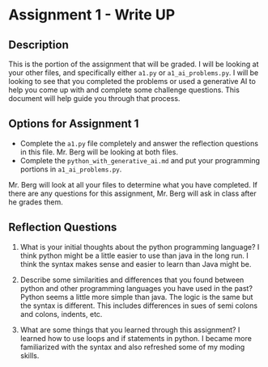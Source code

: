 # Assignment 1 - Write UP

## Description
This is the portion of the assignment that will be graded.  I will be looking at your other files, and specifically either `a1.py` or `a1_ai_problems.py`.  I will be looking to see that you completed the problems or used a generative AI to help you come up with and complete some challenge questions.  This document will help guide you through that process.

## Options for Assignment 1
- Complete the `a1.py` file completely and answer the reflection questions in this file.  Mr. Berg will be looking at both files.
- Complete the `python_with_generative_ai.md` and put your programming portions in `a1_ai_problems.py`.

Mr. Berg will look at all your files to determine what you have completed.  If there are any questions for this assignment, Mr. Berg will ask in class after he grades them.


## Reflection Questions

1. What is your initial thoughts about the python programming language?
I think python might be a little easier to use than java in the long run. I think the syntax makes sense and easier to learn than Java might be.



2. Describe some similarities and differences that you found between python and other programming languages you have used in the past?
Python seems a little more simple than java. The logic is the same but the syntax is different. This includes differences in sues of semi colons and colons, indents, etc. 



3. What are some things that you learned through this assignment?
I learned how to use loops and if statements in python. I became more familiarized with the syntax and also refreshed some of my moding skills.